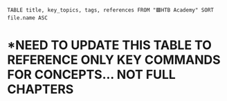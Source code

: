 

```dataview
TABLE title, key_topics, tags, references FROM "🟩HTB Academy" SORT file.name ASC
```


# *NEED TO UPDATE THIS TABLE TO REFERENCE ONLY KEY COMMANDS FOR CONCEPTS... NOT FULL CHAPTERS



